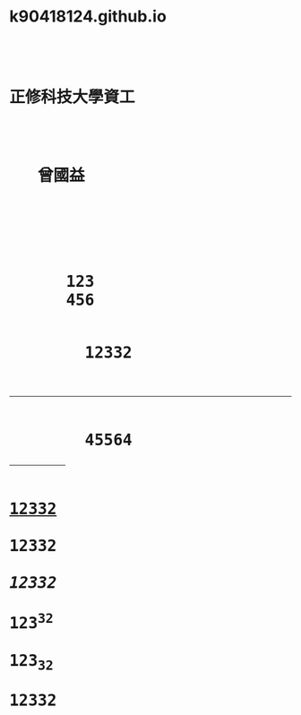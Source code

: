 # k90418124.github.io
<!DOCTYPE html>
<html>
  <head>
    <title></title>
    <meta anme="twitter"content="" charset="utf-8">
  </head>
  <body background=""> 
  <pre>                 <h1>正修科技大學資工<h1><pre>
                        <pre>   曾國益
                               90418124
 <pre>
    <pre>
      123
      456
      <pre>
        12332
        <hr>
        45564
<hr width="100"align="lefts"size="100"color="blue"color="red">
<u>12332</u><br />
<b>12332</b><br />
<i>12332</i><br />
123<sup>32</sup><br />
123<sub>32</sub><br />
12332<br />

  </body>
</html>

